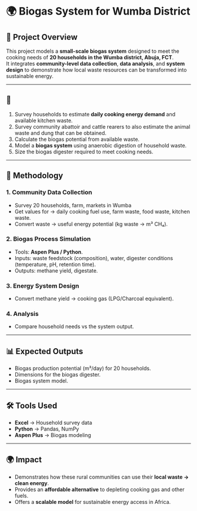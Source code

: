 # 🌍 Biogas System for Wumba District

## 📖 Project Overview  
This project models a **small-scale biogas system** designed to meet the cooking needs of **20 households in the Wumba district, Abuja, FCT**.  
It integrates **community-level data collection**, **data analysis**, and **system design** to demonstrate how local waste resources can be transformed into sustainable energy.  

---

## 🎯 
1. Survey households to estimate **daily cooking energy demand** and available kitchen waste.
2. Survey community abattoir and cattle rearers to also estimate the animal waste and dung that can be obtained.
3. Calculate the biogas potential from available waste.
4. Model a **biogas system** using anaerobic digestion of household waste.  
5. Size the biogas digester required to meet cooking needs.

---

## 🔬 Methodology  

### 1. Community Data Collection  
- Survey 20 households, farm, markets in Wumba
- Get values for → daily cooking fuel use, farm waste, food waste, kitchen waste.  
- Convert waste → useful energy potential (kg waste → m³ CH₄).  

### 2. Biogas Process Simulation  
- Tools: **Aspen Plus / Python**.  
- Inputs: waste feedstock (composition), water, digester conditions (temperature, pH, retention time).  
- Outputs: methane yield, digestate.  

### 3. Energy System Design  
- Convert methane yield → cooking gas (LPG/Charcoal equivalent).  

### 4. Analysis  
- Compare household needs vs the system output.  

---

## 📊 Expected Outputs  
- Biogas production potential (m³/day) for 20 households.  
- Dimensions for the biogas digester.  
- Biogas system model.    

---

## 🛠 Tools Used  
- **Excel** → Household survey data
- **Python** → Pandas, NumPy  
- **Aspen Plus** → Biogas modeling    

---

## 🌍 Impact  
- Demonstrates how these rural communities can use their **local waste → clean energy**.  
- Provides an **affordable alternative** to depleting cooking gas and other fuels.  
- Offers a **scalable model** for sustainable energy access in Africa.  

